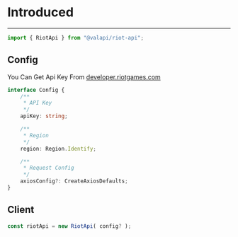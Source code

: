 # Introduced

---

```typescript
import { RiotApi } from "@valapi/riot-api";
```

## Config

You Can Get Api Key From [developer.riotgames.com](https://developer.riotgames.com)

```typescript
interface Config {
    /**
     * API Key
     */
    apiKey: string;

    /**
     * Region
     */
    region: Region.Identify;

    /**
     * Request Config
     */
    axiosConfig?: CreateAxiosDefaults;
}
```

## Client

```typescript
const riotApi = new RiotApi( config? );
```
